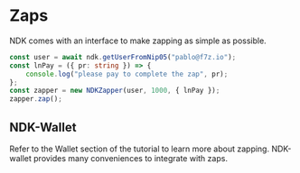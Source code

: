 # Zaps

NDK comes with an interface to make zapping as simple as possible.

```ts
const user = await ndk.getUserFromNip05("pablo@f7z.io");
const lnPay = ({ pr: string }) => {
    console.log("please pay to complete the zap", pr);
};
const zapper = new NDKZapper(user, 1000, { lnPay });
zapper.zap();
```

## NDK-Wallet

Refer to the Wallet section of the tutorial to learn more about zapping. NDK-wallet provides many conveniences to integrate with zaps.
